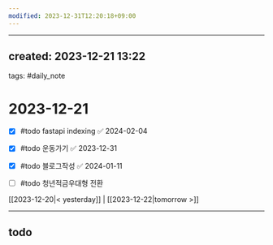```yaml
---
modified: 2023-12-31T12:20:18+09:00
---
```

---  
created: 2023-12-21 13:22  
---  
tags: #daily_note  
  
# 2023-12-21  
- [x] #todo fastapi indexing ✅ 2024-02-04
- [x] #todo 운동가기 ✅ 2023-12-31
- [x] #todo 블로그작성 ✅ 2024-01-11
- [ ] #todo 청년적금우대형 전환
  

[[2023-12-20|< yesterday]] | [[2023-12-22|tomorrow >]]  
  
---  
## todo
```tasks  
```
